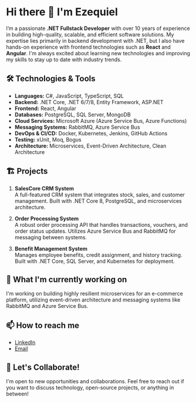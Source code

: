 # Hi there 👋 I'm Ezequiel

I’m a passionate **.NET Fullstack Developer** with over 10 years of experience in building high-quality, scalable, and efficient software solutions. My expertise lies primarily in backend development with .NET, but I also have hands-on experience with frontend technologies such as **React** and **Angular**. I'm always excited about learning new technologies and improving my skills to stay up to date with industry trends.

## 🛠️ Technologies & Tools
- **Languages:** C#, JavaScript, TypeScript, SQL
- **Backend:** .NET Core, .NET 6/7/8, Entity Framework, ASP.NET
- **Frontend:** React, Angular
- **Databases:** PostgreSQL, SQL Server, MongoDB
- **Cloud Services:** Microsoft Azure (Azure Service Bus, Azure Functions)
- **Messaging Systems:** RabbitMQ, Azure Service Bus
- **DevOps & CI/CD:** Docker, Kubernetes, Jenkins, GitHub Actions
- **Testing:** xUnit, Moq, Bogus
- **Architecture:** Microservices, Event-Driven Architecture, Clean Architecture

## 🏗️ Projects
1. **SalesCore CRM System**  
   A full-featured CRM system that integrates stock, sales, and customer management. Built with .NET Core 8, PostgreSQL, and microservices architecture.
   
2. **Order Processing System**  
   A robust order processing API that handles transactions, vouchers, and order status updates. Utilizes Azure Service Bus and RabbitMQ for messaging between systems.

3. **Benefit Management System**  
   Manages employee benefits, credit assignment, and history tracking. Built with .NET Core, SQL Server, and Kubernetes for deployment.

## 🚀 What I'm currently working on
I'm working on building highly resilient microservices for an e-commerce platform, utilizing event-driven architecture and messaging systems like RabbitMQ and Azure Service Bus.

## 📫 How to reach me
- [LinkedIn](https://www.linkedin.com/in/ezequiel-cardoso/)
- [Email](mailto:falecomezequielcardoso@gmail.com)

## 🤝 Let's Collaborate!
I'm open to new opportunities and collaborations. Feel free to reach out if you want to discuss technology, open-source projects, or anything in between!
